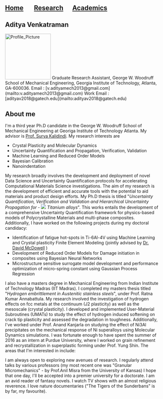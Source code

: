 ## [Home](https://avenkatraman31.github.io/)&nbsp;&nbsp;&nbsp;&nbsp;&nbsp;&nbsp;  [Research](https://avenkatraman31.github.io/research.html)&nbsp;&nbsp;&nbsp;&nbsp;&nbsp;&nbsp;[Academics](https://avenkatraman31.github.io/academics.html)
## Aditya Venkatraman

<img src="https://avenkatraman31.github.io/profile.png" alt="Profile_Picture" style="width: 150px;"/>   
Graduate Research Assistant,  
George W. Woodruff School of Mechanical Engineering,  
Georgia Institute of Technology,  
Atlanta, GA-600036.  
Email : [v.adityamech2013@gmail.com](mailto:v.adityamech2013@gmail.com)
Work Email : [adityav2018@gatech.edu](mailto:adityav2018@gatech.edu)

## About me    

I'm a third year Ph.D candidate in the George W. Woodruff School of Mechanical Engineering at Georiga Institute of Technology Atlanta. My advisor is [Prof. Surya Kalidindi](https://scholar.google.com/citations?hl=en&user=C2k6mYwAAAAJ&view_op=list_works&sortby=pubdate). My research interests are
- Crystal Plasticity and Molecular Dynamics
- Uncertainty Quantification and Propagation, Verification, Validation
- Machine Learning and Reduced Order Models
- Bayesian Calibration 
- Nanoindentation 

My research broadly involves the development and deployment of novel Data Science and Uncertainty Quantification protocols for  accelerating Computational Materials Science investigations. The aim of my research is the development of efficient and accurate tools with the potential to aid materials and product design efforts.  My Ph.D thesis is titled "*Uncertainty Quantification, Verification and Validation and Hierarchical Uncertainty Propagation for - <img src="https://latex.codecogs.com/gif.latex?\alpha + \beta " />  Titanium alloys*". This works entails the development of a comprehensive Uncertainty Quantification framework for physics-based models of Polycrystalline Materials and multi-phase composites. Additionally, I have worked on the following projects during my doctoral candidacy: 
- Identification of fatigue hot-spots in Ti-6Al-4V using Machine Learning and Crystal plasticity Finite Element Modeling (jointly advised by [Dr. David McDowell](https://scholar.google.com/citations?hl=en&user=mVYGZ2oAAAAJ&view_op=list_works&sortby=pubdate) )
 - Development of Reduced Order Models for Damage initiation in composites using Bayesian Neural Networks 
 - Microstructure sensitive surrogate model development and performance optimization of micro-spring constant using Gaussian Process Regression

I also have a masters degree in Mechanical Engineering from Indian Institute of Technology Madras (IIT Madras). I completed my masters thesis titled "*Hydrogen embrittlement in Austenitic stainless steels*", under Prof. Ratna Kumar Annabattula. My research involved the investigation of hydrogen effects on fcc metals at the continuum (J2 plasticity) as well as the mesoscale (crystal plasticity). I developed and implemented User-Material Subroutines (UMATs) to study the effect of hydrogen induced softening on crack tip plasticity and assessed the degradation in toughness. Additionally, I've worked under Prof. Anand Kanjarla on studying the effect of Ni3Al precipitates on the mechanical response of Ni superalloys using Molecular Dynamics simulations. I was fortunate enough to have spent the summer of 2016 as an intern at Purdue University, where I worked on grain refinement and recrystallization in superplastic forming under Prof. Yung Shin. The areas that I'm interested in include:

I am always open to exploring new avenues of research. I regularly attend talks by various professors (my most recent one was "Granular Micromechanics" - by Prof.Anil Misra from the University of Kansas) I hope that one day, I'll be accepted into a premier university for a doctorate. I am an avid reader of fantasy novels. I watch TV shows with an almost religious reverence. I love nature documentaries ("The Tigers of the Sunderbans" is by far, my favourite).

